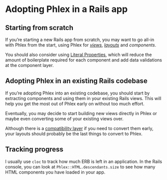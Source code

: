 # Adopting Phlex in a Rails app

## Starting from scratch

If you’re starting a new Rails app from scratch, you may want to go all-in with Phlex from the start, using Phlex for [_views_](views.html), [_layouts_](layouts.html) and _components_.

You should also consider using [Literal Properties](/miscellaneous/literal-properties.html), which will reduce the amount of boilerplate required for each component and add data validations at the component layer.

## Adopting Phlex in an existing Rails codebase

If you’re adopting Phlex into an existing codebase, you should start by extracting components and using them in your existing Rails views. This will help you get the most out of Phlex early on without too much effort.

Eventually, you may decide to start building new views directly in Phlex or maybe even converting some of your existing views over.

Although there is a [compatibility layer](layouts.html#working-with-legacy-layouts) if you need to convert them early, your layouts should probably be the last things to convert to Phlex.

## Tracking progress

I usually use `cloc` to track how much ERB is left in an application. In the Rails console, you can look at `Phlex::HTML.descendants.size` to see how many HTML components you have loaded in your app.
